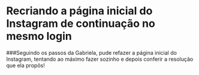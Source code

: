 # Recriando a página inicial do Instagram de continuação no mesmo login

###Seguindo os passos da Gabriela, pude refazer a página inicial do Instagram, tentando ao máximo fazer sozinho e depois conferir a resolução que ela propôs!

